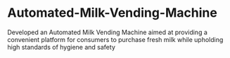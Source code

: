 # Automated-Milk-Vending-Machine
Developed an Automated Milk Vending Machine aimed at providing a convenient   platform for consumers to purchase fresh milk while upholding high standards of hygiene and safety
